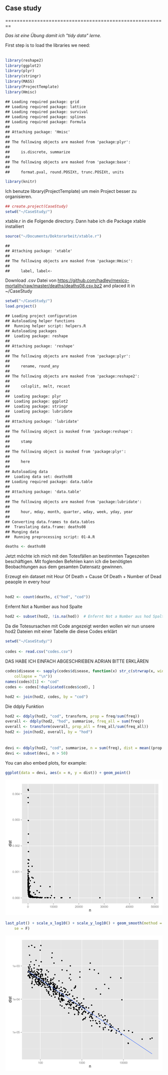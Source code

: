 

## Case study
========================================================

_Das ist eine Übung damit ich "tidy data" lerne._


First step is to load the libraries we need:





```r

library(reshape2)
library(ggplot2)
library(plyr)
library(stringr)
library(MASS)
library(ProjectTemplate)
library(Hmisc)
```

```
## Loading required package: grid
## Loading required package: lattice
## Loading required package: survival
## Loading required package: splines
## Loading required package: Formula
## 
## Attaching package: 'Hmisc'
## 
## The following objects are masked from 'package:plyr':
## 
##     is.discrete, summarize
## 
## The following objects are masked from 'package:base':
## 
##     format.pval, round.POSIXt, trunc.POSIXt, units
```

```r
library(knitr)
```


Ich benutze library(ProjectTemplate) um mein Project besser zu organisieren. 


```r
## create.project(CaseStudy)
setwd("~/CaseStudy/")
```

xtable.r in die Folgende directory. Dann habe ich die Package xtable installiert


```r
source("~/Documents/Doktorarbeit/xtable.r")
```

```
## 
## Attaching package: 'xtable'
## 
## The following objects are masked from 'package:Hmisc':
## 
##     label, label<-
```

Download .csv Datei von https://github.com/hadley/mexico-mortality/raw/master/deaths/deaths08.csv.bz2
and placed it in ~/CaseStudy


```r
setwd("~/CaseStudy/")
load.project()
```

```
## Loading project configuration
## Autoloading helper functions
##  Running helper script: helpers.R
## Autoloading packages
##  Loading package: reshape
## 
## Attaching package: 'reshape'
## 
## The following objects are masked from 'package:plyr':
## 
##     rename, round_any
## 
## The following objects are masked from 'package:reshape2':
## 
##     colsplit, melt, recast
## 
##  Loading package: plyr
##  Loading package: ggplot2
##  Loading package: stringr
##  Loading package: lubridate
## 
## Attaching package: 'lubridate'
## 
## The following object is masked from 'package:reshape':
## 
##     stamp
## 
## The following object is masked from 'package:plyr':
## 
##     here
## 
## Autoloading data
##  Loading data set: deaths08
## Loading required package: data.table
## 
## Attaching package: 'data.table'
## 
## The following objects are masked from 'package:lubridate':
## 
##     hour, mday, month, quarter, wday, week, yday, year
## 
## Converting data.frames to data.tables
##  Translating data.frame: deaths08
## Munging data
##  Running preprocessing script: 01-A.R
```

```r
deaths <- deaths08
```


Jetzt möchte ich mich mit den Totesfällen an bestimmten Tageszeiten beschäftigen.
Mit foglenden Befehlen kann ich die benötigten Beobachtungen aus dem gesamten Datensatz gewinnen.
 
 
Erzeugt ein dataset mit Hour Of Death + Cause Of Death + Number of Dead peaople in every hour 

```r

hod2 <- count(deaths, c("hod", "cod"))
```

 
Enfernt Not a Number aus hod Spalte


```r
hod2 <- subset(hod2, !is.na(hod))  # Enfernt Not a Number aus hod Spalte
```


Da die Totesursachen mit Code angezeigt werden wollen wir nun unsere hod2 Dateien mit einer Tabelle die diese Codes erklärt


```r
setwd("~/CaseStudy/")

codes <- read.csv("codes.csv")
```


DAS HABE ICH EINFACH ABGESCHRIEBEN ADRIAN BITTE ERKLÄREN

```r
codes$disease <- sapply(codes$disease, function(x) str_c(strwrap(x, width = 30), 
    collapse = "\n"))
names(codes)[1] <- "cod"
codes <- codes[!duplicated(codes$cod), ]
```




```r
hod2 <- join(hod2, codes, by = "cod")
```


Die ddply Funktion 


```r
hod2 <- ddply(hod2, "cod", transform, prop = freq/sum(freq))
overall <- ddply(hod2, "hod", summarise, freq_all = sum(freq))
overall <- transform(overall, prop_all = freq_all/sum(freq_all))
hod2 <- join(hod2, overall, by = "hod")


devi <- ddply(hod2, "cod", summarise, n = sum(freq), dist = mean((prop - prop_all)^2))
devi <- subset(devi, n > 50)
```







You can also embed plots, for example:


```r
ggplot(data = devi, aes(x = n, y = dist)) + geom_point()
```

![plot of chunk unnamed-chunk-11](figure/unnamed-chunk-111.png) 

```r
last_plot() + scale_x_log10() + scale_y_log10() + geom_smooth(method = "rlm", 
    se = F)
```

![plot of chunk unnamed-chunk-11](figure/unnamed-chunk-112.png) 


